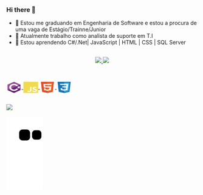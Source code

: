 ### Hi there 👋

- 💬 Estou me graduando em Engenharia de Software e estou a procura de uma vaga de Estágio/Trainne/Junior
- 🔭 Atualmente trabalho como analista de suporte em T.I
- 🌱 Estou aprendendo C#/.Net| JavaScript | HTML | CSS | SQL Server

##

<div align="center">
  <a href="https://github.com/Richard-Felipe">
  <img height="180em" src="https://github-readme-stats.vercel.app/api?username=Richard-Felipe&show_icons=true&theme=synthwave&include_all_commits=true&count_private=true"/>
  <img height="180em" src="https://github-readme-stats.vercel.app/api/top-langs/?username=Richard-Felipe&layout=compact&langs_count=7&theme=synthwave"/>
</div>
  
  ##
  
<div style="display: inline_block"><br>
  <img align="center" alt="Richard-Csharp" height="30" width="40" src="https://raw.githubusercontent.com/devicons/devicon/master/icons/csharp/csharp-original.svg">
  <img align="center" alt="Richard-Js" height="30" width="40" src="https://raw.githubusercontent.com/devicons/devicon/master/icons/javascript/javascript-plain.svg">
  <img align="center" alt="Richard-HTML" height="30" width="40" src="https://raw.githubusercontent.com/devicons/devicon/master/icons/html5/html5-original.svg">
  <img align="center" alt="Richard-CSS" height="30" width="40" src="https://raw.githubusercontent.com/devicons/devicon/master/icons/css3/css3-original.svg">
</div>
  
##  
  
<div>
  <a href="https://www.linkedin.com/in/richard-felipe/" target="_blank"><img src="https://img.shields.io/badge/-LinkedIn-%230077B5?style=for-the-badge&logo=linkedin&logoColor=white" target="_blank"></a>   
  
  ![Snake animation](https://github.com/Richard-Felipe/Richard-Felipe/blob/output/github-contribution-grid-snake.svg)
  
</div>
